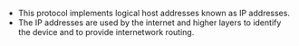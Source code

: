 - This protocol implements logical host addresses known as IP addresses.
- The IP addresses are used by the internet and higher layers to identify the device and to provide internetwork routing.